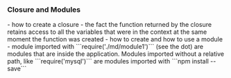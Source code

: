 <h3>Closure and Modules</h3>
- how to create a closure
- the fact the function returned by the closure retains access to
 all the variables that were in the context at the 
 same moment the function was created
- how to create and how to use a module
- module imported with ```require('./md/module1')``` (see the dot)
are modules that are inside the application. Modules imported without
a relative path, like ```require('mysql')``` are modules imported with ```npm 
install --save```